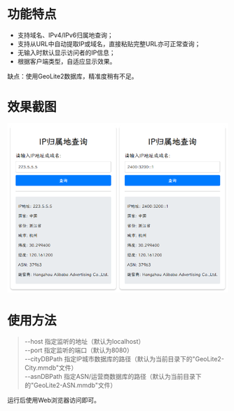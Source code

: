 # 功能特点
-  支持域名、IPv4/IPv6归属地查询；
-  支持从URL中自动提取IP或域名，直接粘贴完整URL亦可正常查询；
-  无输入时默认显示访问者的IP信息；
-  根据客户端类型，自适应显示效果。  

缺点：使用GeoLite2数据库，精准度稍有不足。

# 效果截图
![image](https://raw.githubusercontent.com/sky92682/ip-location/refs/heads/main/screensnap.png)

# 使用方法
> --host    指定监听的地址（默认为localhost）  
> --port    指定监听的端口（默认为8080）  
> --cityDBPath  指定IP城市数据库的路径（默认为当前目录下的"GeoLite2-City.mmdb"文件）  
> --asnDBPath  指定ASN/运营商数据库的路径（默认为当前目录下的"GeoLite2-ASN.mmdb"文件）  

运行后使用Web浏览器访问即可。
